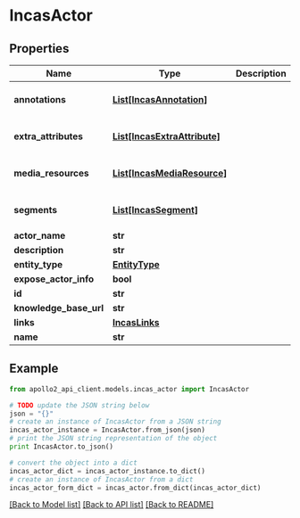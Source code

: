 # IncasActor


## Properties
Name | Type | Description | Notes
------------ | ------------- | ------------- | -------------
**annotations** | [**List[IncasAnnotation]**](IncasAnnotation.md) |  | [optional] [default to []]
**extra_attributes** | [**List[IncasExtraAttribute]**](IncasExtraAttribute.md) |  | [optional] [default to []]
**media_resources** | [**List[IncasMediaResource]**](IncasMediaResource.md) |  | [optional] [default to []]
**segments** | [**List[IncasSegment]**](IncasSegment.md) |  | [optional] [default to []]
**actor_name** | **str** |  | [optional] 
**description** | **str** |  | [optional] 
**entity_type** | [**EntityType**](EntityType.md) |  | [optional] 
**expose_actor_info** | **bool** |  | [optional] 
**id** | **str** |  | [optional] 
**knowledge_base_url** | **str** |  | [optional] 
**links** | [**IncasLinks**](IncasLinks.md) |  | [optional] 
**name** | **str** |  | [optional] 

## Example

```python
from apollo2_api_client.models.incas_actor import IncasActor

# TODO update the JSON string below
json = "{}"
# create an instance of IncasActor from a JSON string
incas_actor_instance = IncasActor.from_json(json)
# print the JSON string representation of the object
print IncasActor.to_json()

# convert the object into a dict
incas_actor_dict = incas_actor_instance.to_dict()
# create an instance of IncasActor from a dict
incas_actor_form_dict = incas_actor.from_dict(incas_actor_dict)
```
[[Back to Model list]](../README.md#documentation-for-models) [[Back to API list]](../README.md#documentation-for-api-endpoints) [[Back to README]](../README.md)


